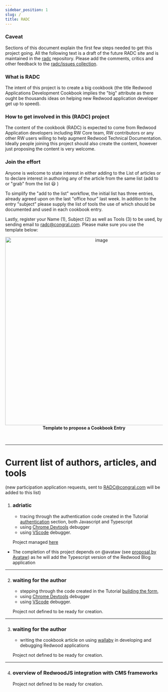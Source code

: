 ```yaml
---
sidebar_position: 1
slug: /
title: RADC
---
```

### Caveat

Sections of this document explain the first few steps needed to get this project going. All the following text is a draft of the future RADC site and is maintained in the [radc](https://github.com/adriatic/RADC) repository. Please add the comments, critics and other feedback to the [radc/issues collection](https://github.com/adriatic/RADC/issues).

### What is RADC

The intent of this project is to create a big cookbook (the title Redwood Applications Development Cookbook implies the "big" attribute as there ought be thousands ideas on helping new Redwood application developer get up to speed).

### How to get involved in this (RADC) project

The content of the cookbook (RADC) is expected to come from Redwood Application developers including RW Core team, RW contributors or any other RW users willing to help augment Redwood Technical Documentation. Ideally people joining this project should also create the content, however just proposing the content is very welcome.

### Join the effort

Anyone is welcome to state interest in either adding to the List of articles or to declare interest in authoring any of the article from the same list (add to or "grab" from the list 😃 )

To simplify the "add to the list" workflow, the initial list has three entries, already agreed upon on the last "office hour" last week. In addition to the entry "subject" please supply the list of tools the use of which should be documented and used in each cookbook entry.

Lastly, register your Name (1), Subject (2) as well as Tools (3) to be used, by sending email to radc@congral.com. Please make sure you use the template below:

<p align="center">
<img width="600" alt="image" src="https://user-images.githubusercontent.com/2712405/169666636-e6bb4534-6eb7-4f74-922a-d813dddf1cbd.png"/>
<br/>
<b>Template to propose a Cookbook Entry</b>
</p>
<br/>

___

# Current list of authors, articles, and tools

(new participation application requests, sent to RADC@congral.com will be added to this list)

1. ### adriatic 
    - tracing through the authentication code created in the Tutorial [authentication](https://redwoodjs.com/docs/tutorial/chapter4/authentication) section, both Javascript and Typescript
    - using [Chrome Devtools](https://rw-community.org/how-to/debug/chrome/setup) debugger
    - using [VScode](https://rw-community.org/how-to/debug/vscode/setup) debugger.

    Project managed [here](https://github.com/adriatic/RADC/issues/4)    

* The completion of this project depends on @avataw (see [proposal by Avataw](https://github.com/redwoodjs/redwood-tutorial/issues/56)) as he will add the Typescript version of the Redwood Blog application

___

2. ### waiting for the author
     - stepping through the code created in the Tutorial [building the form](https://redwoodjs.com/docs/tutorial/chapter3/forms),
    - using [Chrome Devtools](https://rw-community.org/how-to/debug/chrome/setup) debugger
    - using [VScode](https://rw-community.org/how-to/debug/vscode/setup) debugger.

   Project not defined to be ready for creation.  
___

3. ### waiting for the author
     - writing the cookbook article on using [wallaby](https://rw-community.org/how-to/debug/wallaby/setup) in developing and debugging Redwood applications
  
   Project not defined to be ready for creation.  
___

4. ### overview of RedwoodJS integration with CMS frameworks

   Project not defined to be ready for creation.  
